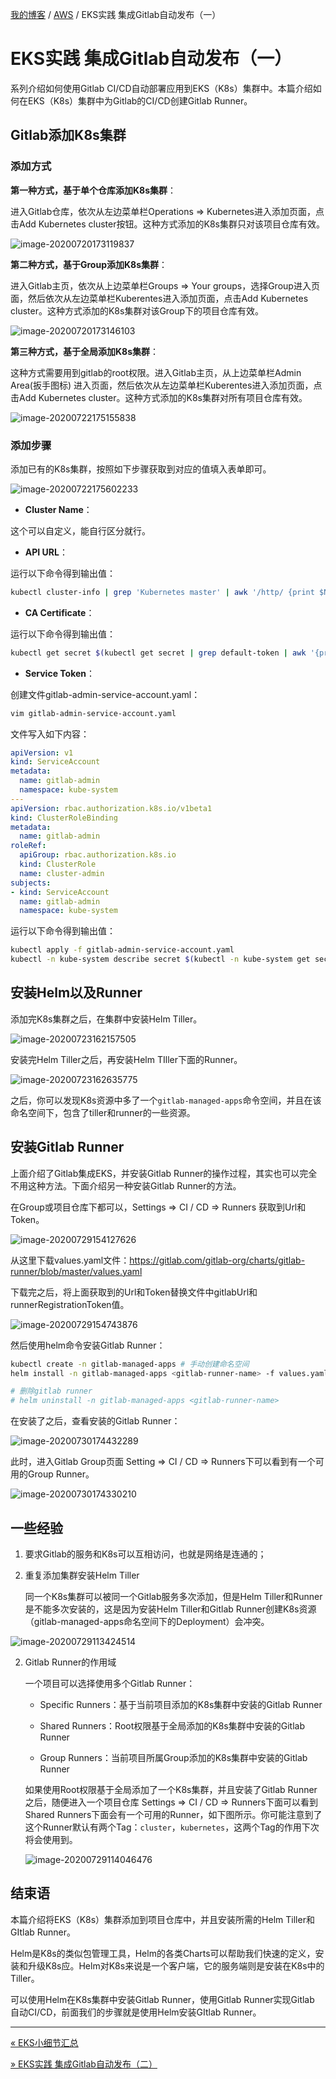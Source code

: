 [我的博客](../_index.md) / [AWS](_index.md) / EKS实践 集成Gitlab自动发布（一）

# EKS实践 集成Gitlab自动发布（一）

系列介绍如何使用Gitlab CI/CD自动部署应用到EKS（K8s）集群中。本篇介绍如何在EKS（K8s）集群中为Gitlab的CI/CD创建Gitlab Runner。

## Gitlab添加K8s集群

### 添加方式

**第一种方式，基于单个仓库添加K8s集群**：

进入Gitlab仓库，依次从左边菜单栏Operations => Kubernetes进入添加页面，点击Add Kubernetes cluster按钮。这种方式添加的K8s集群只对该项目仓库有效。

![image-20200720173119837](https://fs.poneding.com/images/image-20200720173119837.png)

**第二种方式，基于Group添加K8s集群**：

进入Gitlab主页，依次从上边菜单栏Groups => Your groups，选择Group进入页面，然后依次从左边菜单栏Kuberentes进入添加页面，点击Add Kubernetes cluster。这种方式添加的K8s集群对该Group下的项目仓库有效。

![image-20200720173146103](https://fs.poneding.com/images/image-20200720173146103.png)

**第三种方式，基于全局添加K8s集群**：

这种方式需要用到gitlab的root权限。进入Gitlab主页，从上边菜单栏Admin Area(扳手图标) 进入页面，然后依次从左边菜单栏Kuberentes进入添加页面，点击Add Kubernetes cluster。这种方式添加的K8s集群对所有项目仓库有效。

![image-20200722175155838](https://fs.poneding.com/images/image-20200722175155838.png)

### 添加步骤

添加已有的K8s集群，按照如下步骤获取到对应的值填入表单即可。

![image-20200722175602233](https://fs.poneding.com/images/image-20200722175602233.png)

- **Cluster Name**：

这个可以自定义，能自行区分就行。

- **API URL**：

运行以下命令得到输出值：

```bash
kubectl cluster-info | grep 'Kubernetes master' | awk '/http/ {print $NF}'
```

- **CA Certificate**：

运行以下命令得到输出值：

```bash
kubectl get secret $(kubectl get secret | grep default-token | awk '{print $1}') -o jsonpath="{['data']['ca\.crt']}" | base64 --decode
```

- **Service Token**：

创建文件gitlab-admin-service-account.yaml：

```bash
vim gitlab-admin-service-account.yaml
```

文件写入如下内容：

```yaml
apiVersion: v1
kind: ServiceAccount
metadata:
  name: gitlab-admin
  namespace: kube-system
---
apiVersion: rbac.authorization.k8s.io/v1beta1
kind: ClusterRoleBinding
metadata:
  name: gitlab-admin
roleRef:
  apiGroup: rbac.authorization.k8s.io
  kind: ClusterRole
  name: cluster-admin
subjects:
- kind: ServiceAccount
  name: gitlab-admin
  namespace: kube-system
```

运行以下命令得到输出值：

```bash
kubectl apply -f gitlab-admin-service-account.yaml
kubectl -n kube-system describe secret $(kubectl -n kube-system get secret | grep gitlab-admin | awk '{print $1}')
```

## 安装Helm以及Runner

添加完K8s集群之后，在集群中安装Helm Tiller。

![image-20200723162157505](https://fs.poneding.com/images/image-20200723162157505.png)

安装完Helm Tiller之后，再安装Helm TIller下面的Runner。

![image-20200723162635775](https://fs.poneding.com/images/image-20200723162635775.png)

之后，你可以发现K8s资源中多了一个`gitlab-managed-apps`命令空间，并且在该命名空间下，包含了tiller和runner的一些资源。

## 安装Gitlab Runner

上面介绍了Gitlab集成EKS，并安装Gitlab Runner的操作过程，其实也可以完全不用这种方法。下面介绍另一种安装Gitlab Runner的方法。

在Group或项目仓库下都可以，Settings => CI / CD => Runners 获取到Url和Token。

![image-20200729154127626](https://fs.poneding.com/images/image-20200729154127626.png)

从这里下载values.yaml文件：<https://gitlab.com/gitlab-org/charts/gitlab-runner/blob/master/values.yaml>

下载完之后，将上面获取到的Url和Token替换文件中gitlabUrl和runnerRegistrationToken值。

![image-20200729154743876](https://fs.poneding.com/images/image-20200729154743876.png)

然后使用helm命令安装Gitlab Runner：

```bash
kubectl create -n gitlab-managed-apps # 手动创建命名空间
helm install -n gitlab-managed-apps <gitlab-runner-name> -f values.yaml gitlab/gitlab-runner

# 删除gitlab runner
# helm uninstall -n gitlab-managed-apps <gitlab-runner-name>
```

在安装了之后，查看安装的Gitlab Runner：

![image-20200730174432289](https://fs.poneding.com/images/image-20200730174432289.png)

此时，进入Gitlab Group页面 Setting => CI / CD => Runners下可以看到有一个可用的Group Runner。

![image-20200730174330210](https://fs.poneding.com/images/image-20200730174330210.png)

## 一些经验

1. 要求Gitlab的服务和K8s可以互相访问，也就是网络是连通的；

2. 重复添加集群安装Helm Tiller

   同一个K8s集群可以被同一个Gitlab服务多次添加，但是Helm Tiller和Runner是不能多次安装的，这是因为安装Helm Tiller和Gitlab Runner创建K8s资源（gitlab-managed-apps命名空间下的Deployment）会冲突。

![image-20200729113424514](https://fs.poneding.com/images/image-20200729113424514.png)

2. Gitlab Runner的作用域

   一个项目可以选择使用多个Gitlab Runner：

   - Specific Runners：基于当前项目添加的K8s集群中安装的Gitlab Runner

   - Shared Runners：Root权限基于全局添加的K8s集群中安装的Gitlab Runner

   - Group Runners：当前项目所属Group添加的K8s集群中安装的Gitlab Runner

   如果使用Root权限基于全局添加了一个K8s集群，并且安装了Gitlab Runner之后，随便进入一个项目仓库 Settings => CI / CD => Runners下面可以看到Shared Runners下面会有一个可用的Runner，如下图所示。你可能注意到了这个Runner默认有两个Tag：`cluster`，`kubernetes`，这两个Tag的作用下次将会使用到。

   ![image-20200729114046476](https://fs.poneding.com/images/image-20200729114046476.png)

## 结束语

本篇介绍将EKS（K8s）集群添加到项目仓库中，并且安装所需的Helm Tiller和GItlab Runner。

Helm是K8s的类似包管理工具，Helm的各类Charts可以帮助我们快速的定义，安装和升级K8s应。Helm对K8s来说是一个客户端，它的服务端则是安装在K8s中的Tiller。

可以使用Helm在K8s集群中安装Gitlab Runner，使用Gitlab Runner实现Gitlab 自动CI/CD，前面我们的步骤就是使用Helm安装GItlab Runner。

---
[« EKS小细节汇总](eks-details.md)

[» EKS实践 集成Gitlab自动发布（二）](eks-intergrate-gitlab-auto-release-02.md)
